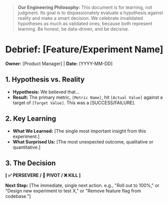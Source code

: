 > **Our Engineering Philosophy:** This document is for learning, not judgment. Its goal is to dispassionately evaluate a hypothesis against reality and make a smart decision. We celebrate invalidated hypotheses as much as validated ones, because both represent learning. Be honest, be data-driven, and be decisive.

# Debrief: [Feature/Experiment Name]

**Owner:** [Product Manager] | **Date:** [YYYY-MM-DD]

## 1. Hypothesis vs. Reality

- **Hypothesis:** We believed that...
- **Result:** The primary metric, `[Metric Name]`, hit `[Actual Value]` against a target of `[Target Value]`. This was a [SUCCESS/FAILURE].

## 2. Key Learning

- **What We Learned:** [The single most important insight from this experiment.]
- **What Surprised Us:** [The most unexpected outcome, qualitative or quantitative.]

## 3. The Decision

**[ ✅ PERSEVERE / 🔁 PIVOT / ❌ KILL ]**

**Next Step:** [The immediate, single next action. e.g., "Roll out to 100%," or "Design new experiment to test X," or "Remove feature flag from codebase."]
